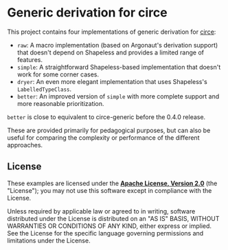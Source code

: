 # Generic derivation for circe

This project contains four implementations of generic derivation for [circe](https://github.com/travisbrown/circe):

* `raw`: A macro implementation (based on Argonaut's derivation support) that doesn't depend on Shapeless and provides a limited range of features.
* `simple`: A straightforward Shapeless-based implementation that doesn't work for some corner cases.
* `dryer`: An even more elegant implementation that uses Shapeless's `LabelledTypeClass`.
* `better`: An improved version of `simple` with more complete support and more reasonable prioritization.

`better` is close to equivalent to circe-generic before the 0.4.0 release.

These are provided primarily for pedagogical purposes, but can also be useful for comparing the
complexity or performance of the different approaches.

## License

These examples are licensed under the **[Apache License, Version 2.0][apache]**
(the "License"); you may not use this software except in compliance with the
License.

Unless required by applicable law or agreed to in writing, software
distributed under the License is distributed on an "AS IS" BASIS,
WITHOUT WARRANTIES OR CONDITIONS OF ANY KIND, either express or implied.
See the License for the specific language governing permissions and
limitations under the License.

[apache]: http://www.apache.org/licenses/LICENSE-2.0
